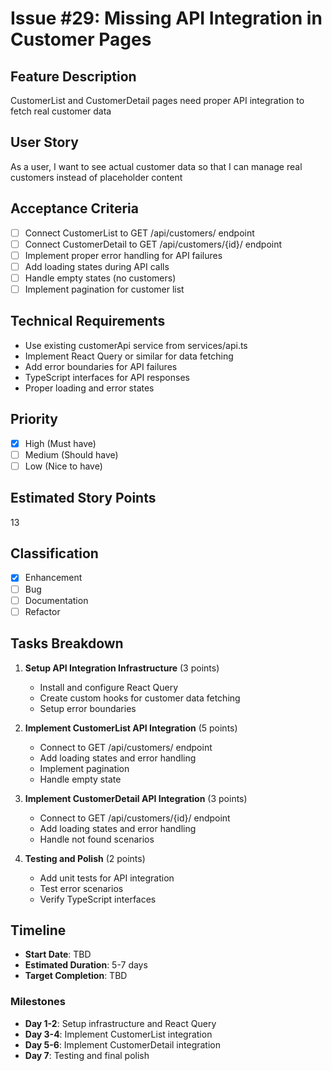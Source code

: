 # Issue #29: Missing API Integration in Customer Pages

## Feature Description
CustomerList and CustomerDetail pages need proper API integration to fetch real customer data

## User Story
As a user, I want to see actual customer data so that I can manage real customers instead of placeholder content

## Acceptance Criteria
- [ ] Connect CustomerList to GET /api/customers/ endpoint
- [ ] Connect CustomerDetail to GET /api/customers/{id}/ endpoint
- [ ] Implement proper error handling for API failures
- [ ] Add loading states during API calls
- [ ] Handle empty states (no customers)
- [ ] Implement pagination for customer list

## Technical Requirements
- Use existing customerApi service from services/api.ts
- Implement React Query or similar for data fetching
- Add error boundaries for API failures
- TypeScript interfaces for API responses
- Proper loading and error states

## Priority
- [x] High (Must have)
- [ ] Medium (Should have)
- [ ] Low (Nice to have)

## Estimated Story Points
13

## Classification
- [x] Enhancement
- [ ] Bug
- [ ] Documentation
- [ ] Refactor

## Tasks Breakdown
1. **Setup API Integration Infrastructure** (3 points)
   - Install and configure React Query
   - Create custom hooks for customer data fetching
   - Setup error boundaries

2. **Implement CustomerList API Integration** (5 points)
   - Connect to GET /api/customers/ endpoint
   - Add loading states and error handling
   - Implement pagination
   - Handle empty state

3. **Implement CustomerDetail API Integration** (3 points)
   - Connect to GET /api/customers/{id}/ endpoint
   - Add loading states and error handling
   - Handle not found scenarios

4. **Testing and Polish** (2 points)
   - Add unit tests for API integration
   - Test error scenarios
   - Verify TypeScript interfaces

## Timeline
- **Start Date**: TBD
- **Estimated Duration**: 5-7 days
- **Target Completion**: TBD

### Milestones
- **Day 1-2**: Setup infrastructure and React Query
- **Day 3-4**: Implement CustomerList integration
- **Day 5-6**: Implement CustomerDetail integration
- **Day 7**: Testing and final polish